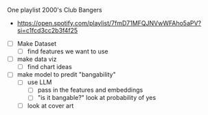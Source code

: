 One playlist 2000's Club Bangers
- https://open.spotify.com/playlist/7fmD71MFQJNVwWFAho5aPV?si=c1fcd3cc2b3f4f25
- [ ] Make Dataset
    - [ ] find features we want to use
- [ ] make data viz
    - [ ] find chart ideas
- [ ] make model to predit "bangability"
    - [ ] use LLM
        - [ ] pass in the features and embeddings
        - [ ] "is it bangable?" look at probability of yes
    - [ ] look at cover art 
